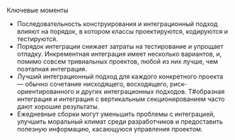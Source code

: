 Ключевые моменты

* Последовательность конструирования и интеграционный подход влияют на порядок, в котором классы проектируются,
 кодируются и тестируются.
* Порядок интеграции снижает затраты на тестирование и упрощает отладку. Инкрементная интеграция имеет несколько
 вариантов, и, помимо совсем тривиальных проектов, любой из них лучше, чем поэтапная интеграция.
* Лучший интеграционный подход для каждого конкретного проекта — обычно сочетание нисходящего, восходящего,
 риск-ориентированного и других интеграционных подходов. Т#образная интеграция и интеграция с вертикальным
 секционированием часто дают хорошие результаты.
* Ежедневные сборки могут уменьшить проблемы с интеграцией, улучшить моральный климат среди разработчиков и предоставить
 полезную информацию, касающуюся управления проектом.
